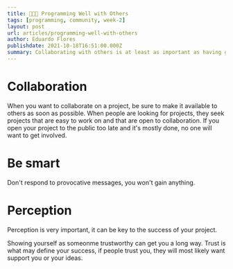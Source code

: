 ```yaml
---
title: 👨🏽‍💻 Programming Well with Others
tags: [programming, community, week-2]
layout: post
url: articles/programming-well-with-others
author: Eduardo Flores
publishdate: 2021-10-18T16:51:00.000Z
summary: Collaborating with others is at least as important as having great technical skills.
---
```


# Collaboration

When you want to collaborate on a project, be sure to make it available to others as soon as possible. When people are looking for projects, they seek projects that are easy to work on and that are open to collaboration. If you open your project to the public too late and it's mostly done, no one will want to get involved.

# Be smart

Don't respond to provocative messages, you won't gain anything.

# Perception

Perception is very important, it can be key to the success of your project.

Showing yourself as someonme trustworthy can get you a long way. Trust is what may define your success, if people trust you, they will most likely want support you or your ideas.

